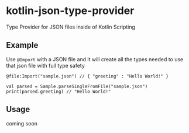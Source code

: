 # kotlin-json-type-provider
Type Provider for JSON files inside of Kotlin Scripting

## Example

Use `@Import` with a JSON file and it will create all the types needed to use that json file with full type safety

```
@file:Import("sample.json") // { "greeting" : "Hello World!" }

val parsed = Sample.parseSingleFromFile("sample.json")
print(parsed.greeting) // "Hello World!"
```

## Usage

coming soon
